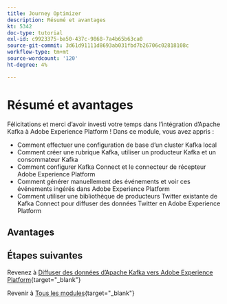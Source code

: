 ```yaml
---
title: Journey Optimizer
description: Résumé et avantages
kt: 5342
doc-type: tutorial
exl-id: c9923375-ba50-437c-9868-7a4b65b63ca0
source-git-commit: 3d61d91111d8693ab031fbd7b26706c02818108c
workflow-type: tm+mt
source-wordcount: '120'
ht-degree: 4%

---
```


# Résumé et avantages

Félicitations et merci d’avoir investi votre temps dans l’intégration d’Apache Kafka à Adobe Experience Platform !
Dans ce module, vous avez appris :

- Comment effectuer une configuration de base d’un cluster Kafka local
- Comment créer une rubrique Kafka, utiliser un producteur Kafka et un consommateur Kafka
- Comment configurer Kafka Connect et le connecteur de récepteur Adobe Experience Platform
- Comment générer manuellement des événements et voir ces événements ingérés dans Adobe Experience Platform
- Comment utiliser une bibliothèque de producteurs Twitter existante de Kafka Connect pour diffuser des données Twitter en Adobe Experience Platform

## Avantages


## Étapes suivantes

Revenez à [Diffuser des données d’Apache Kafka vers Adobe Experience Platform](./aep-apache-kafka.md){target="_blank"}

Revenir à [Tous les modules](./../../../../overview.md){target="_blank"}
